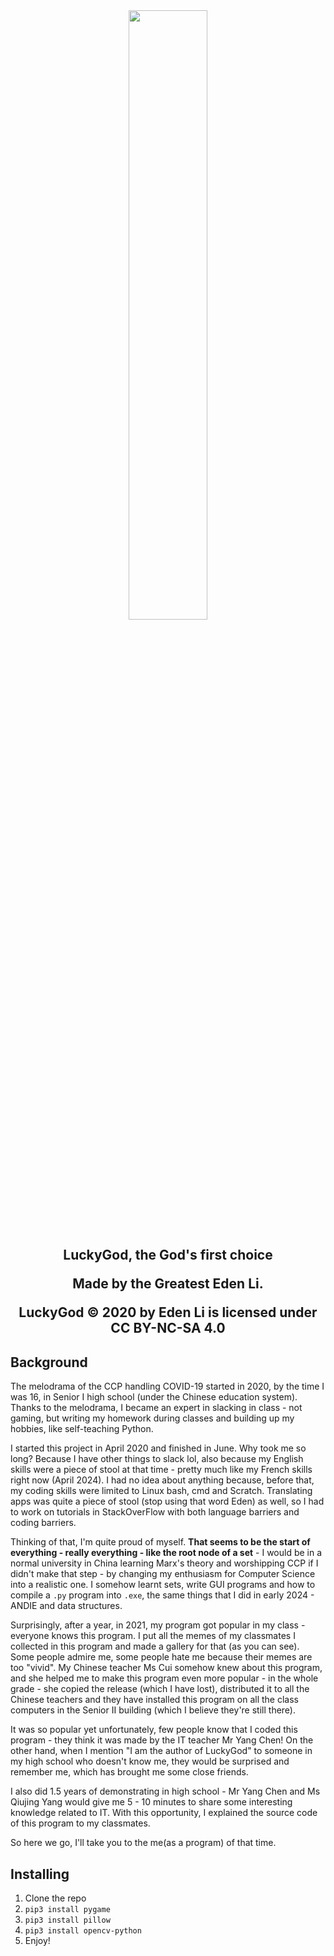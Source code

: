 <div align="center">
<img src = main.ico width="50%" height="auto">
<h2>
 LuckyGod, the God's first choice

Made by the Greatest Eden Li.
<p>
LuckyGod © 2020 by Eden Li is licensed under CC BY-NC-SA 4.0
</p>
</h2>
</div>



## Background
The melodrama of the CCP handling COVID-19 started in 2020, by the time I was 16, in Senior I high school (under the Chinese education system). Thanks to the melodrama, I became an expert in slacking in class - not gaming, but writing my homework during classes and building up my hobbies, like self-teaching Python.

I started this project in April 2020 and finished in June. Why took me so long? Because I have other things to slack lol, also because my English skills were a piece of stool at that time - pretty much like my French skills right now (April 2024). I had no idea about anything because, before that, my coding skills were limited to Linux bash, cmd and Scratch. Translating apps was quite a piece of stool (stop using that word Eden) as well, so I had to work on tutorials in StackOverFlow with both language barriers and coding barriers.

Thinking of that, I'm quite proud of myself. **That seems to be the start of everything - really everything - like the root node of a set** - I would be in a normal university in China learning Marx's theory and worshipping CCP if I didn't make that step - by changing my enthusiasm for Computer Science into a realistic one. I somehow learnt sets, write GUI programs and how to compile a `.py` program into `.exe`, the same things that I did in early 2024 - ANDIE and data structures.

Surprisingly, after a year, in 2021, my program got popular in my class - everyone knows this program. I put all the memes of my classmates I collected in this program and made a gallery for that (as you can see). Some people admire me, some people hate me because their memes are too "vivid". My Chinese teacher Ms Cui somehow knew about this program, and she helped me to make this program even more popular - in the whole grade - she copied the release (which I have lost), distributed it to all the Chinese teachers and they have installed this program on all the class computers in the Senior II building (which I believe they're still there).

It was so popular yet unfortunately, few people know that I coded this program - they think it was made by the IT teacher Mr Yang Chen! On the other hand, when I mention "I am the author of LuckyGod" to someone in my high school who doesn't know me, they would be surprised and remember me, which has brought me some close friends.

I also did 1.5 years of demonstrating in high school - Mr Yang Chen and Ms Qiujing Yang would give me 5 - 10 minutes to share some interesting knowledge related to IT. With this opportunity, I explained the source code of this program to my classmates.

So here we go, I'll take you to the me(as a program) of that time.


## Installing
1. Clone the repo
2. `pip3 install pygame`
3. `pip3 install pillow`
4. `pip3 install opencv-python`
5. Enjoy!
